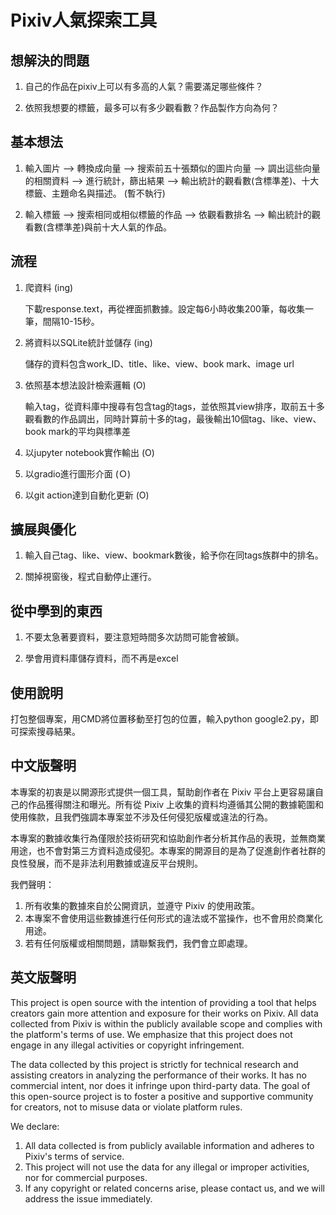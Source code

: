 # Pixiv人氣探索工具
## 想解決的問題
1. 自己的作品在pixiv上可以有多高的人氣？需要滿足哪些條件？

2. 依照我想要的標籤，最多可以有多少觀看數？作品製作方向為何？
## 基本想法
1. 輸入圖片 --> 轉換成向量 --> 搜索前五十張類似的圖片向量 --> 調出這些向量的相關資料 --> 進行統計，篩出結果 --> 輸出統計的觀看數(含標準差)、十大標籤、主題命名與描述。 (暫不執行)

2. 輸入標籤 --> 搜索相同或相似標籤的作品 --> 依觀看數排名 -->  輸出統計的觀看數(含標準差)與前十大人氣的作品。
## 流程
1. 爬資料  (ing)

   下載response.text，再從裡面抓數據。設定每6小時收集200筆，每收集一筆，間隔10-15秒。

3. 將資料以SQLite統計並儲存  (ing)

   儲存的資料包含work_ID、title、like、view、book mark、image url

4. 依照基本想法設計檢索邏輯  (O)

   輸入tag，從資料庫中搜尋有包含tag的tags，並依照其view排序，取前五十多觀看數的作品調出，同時計算前十多的tag，最後輸出10個tag、like、view、book mark的平均與標準差

6. 以jupyter notebook實作輸出  (O)

7. 以gradio進行圖形介面  (Ｏ)

8. 以git action達到自動化更新  (O)

## 擴展與優化
1. 輸入自己tag、like、view、bookmark數後，給予你在同tags族群中的排名。

2. 關掉視窗後，程式自動停止運行。

## 從中學到的東西
1. 不要太急著要資料，要注意短時間多次訪問可能會被鎖。

2. 學會用資料庫儲存資料，而不再是excel

## 使用說明
打包整個專案，用CMD將位置移動至打包的位置，輸入python google2.py，即可探索搜尋結果。

## 中文版聲明
本專案的初衷是以開源形式提供一個工具，幫助創作者在 Pixiv 平台上更容易讓自己的作品獲得關注和曝光。所有從 Pixiv 上收集的資料均遵循其公開的數據範圍和使用條款，且我們強調本專案並不涉及任何侵犯版權或違法的行為。

本專案的數據收集行為僅限於技術研究和協助創作者分析其作品的表現，並無商業用途，也不會對第三方資料造成侵犯。本專案的開源目的是為了促進創作者社群的良性發展，而不是非法利用數據或違反平台規則。

我們聲明：

1. 所有收集的數據來自於公開資訊，並遵守 Pixiv 的使用政策。
2. 本專案不會使用這些數據進行任何形式的違法或不當操作，也不會用於商業化用途。
3. 若有任何版權或相關問題，請聯繫我們，我們會立即處理。

## 英文版聲明
This project is open source with the intention of providing a tool that helps creators gain more attention and exposure for their works on Pixiv. All data collected from Pixiv is within the publicly available scope and complies with the platform's terms of use. We emphasize that this project does not engage in any illegal activities or copyright infringement.

The data collected by this project is strictly for technical research and assisting creators in analyzing the performance of their works. It has no commercial intent, nor does it infringe upon third-party data. The goal of this open-source project is to foster a positive and supportive community for creators, not to misuse data or violate platform rules.

We declare:

1. All data collected is from publicly available information and adheres to Pixiv's terms of service.
2. This project will not use the data for any illegal or improper activities, nor for commercial purposes.
3. If any copyright or related concerns arise, please contact us, and we will address the issue immediately.

